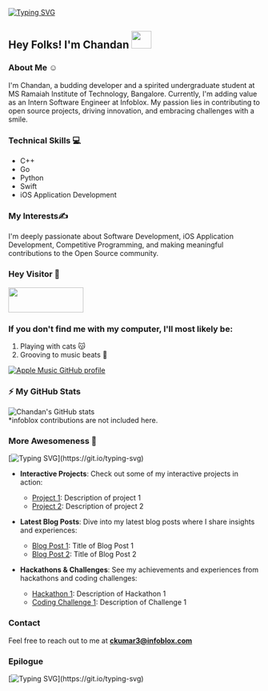[![Typing SVG](https://readme-typing-svg.herokuapp.com/?lines=WELCOME+TO+MY+GITHUB+PROFILE;Feel+Free+To+Connect+☺️)](https://git.io/typing-svg)

## Hey Folks! I'm Chandan   <img src="https://raw.githubusercontent.com/MartinHeinz/MartinHeinz/master/wave.gif" width="40" height="35">

### About Me    ☺️
I'm Chandan, a budding developer and a spirited undergraduate student at MS Ramaiah Institute of Technology, Bangalore. Currently, I'm adding value as an Intern Software Engineer at Infoblox. My passion lies in contributing to open source projects, driving innovation, and embracing challenges with a smile.

### Technical Skills                             :computer:
- C++ 
- Go
- Python
- Swift
- iOS Application Development

### My Interests✍

I'm deeply passionate about Software Development, iOS Application Development, Competitive Programming, and making meaningful contributions to the Open Source community.

### Hey Visitor 👋 
  <img  src="https://visitor-badge.laobi.icu/badge?page_id=ckumar3-infoblox.ckumar3-infoblox" width="150" height="50" align="center" >

### If you don't find me with my computer, I'll most likely be:
1. Playing with cats 😽
2. Grooving to music beats 🎵

<!--- [![spotify-github-profile](https://spotify-github-profile.vercel.app/api/view?uid=5hugxde0i2po5bh0c0m5rgyph&cover_image=true&theme=natemoo-re&bar_color=791a3e&bar_color_cover=true)](https://github.com/kittinan/spotify-github-profile) -->
[![Apple Music GitHub profile](https://music-profile.rayriffy.com/theme/dark.svg?uid=000948.363c3b59ef21472697457595f198b71f.0620)](https://github.com/rayriffy/apple-music-github-profile)
### ⚡ My GitHub Stats

![Chandan's GitHub stats](https://github-readme-stats.vercel.app/api?username=ckumar3-infoblox&show_icons=true&theme=merko)
<br> *infoblox contributions are not included here.
<!-- Custom Section: More Awesomeness -->

### More Awesomeness 🚀
[![Typing SVG](http://readme-typing-svg.herokuapp.com?font=&color=D18EF7&width=402&lines=STILL+WORKING+ON+THIS+!!)](https://git.io/typing-svg)
- **Interactive Projects**: Check out some of my interactive projects in action:
  - [Project 1](link-to-project-1): Description of project 1
  - [Project 2](link-to-project-2): Description of project 2
  
- **Latest Blog Posts**: Dive into my latest blog posts where I share insights and experiences:
  - [Blog Post 1](link-to-blog-post-1): Title of Blog Post 1
  - [Blog Post 2](link-to-blog-post-2): Title of Blog Post 2
  
- **Hackathons & Challenges**: See my achievements and experiences from hackathons and coding challenges:
  - [Hackathon 1](link-to-hackathon-1): Description of Hackathon 1
  - [Coding Challenge 1](link-to-challenge-1): Description of Challenge 1

### Contact
Feel free to reach out to me at **ckumar3@infoblox.com**

### Epilogue
[![Typing SVG](http://readme-typing-svg.herokuapp.com?font=&color=D18EF7&width=402&lines=STILL+WORKING+ON+THIS+!!)](https://git.io/typing-svg)
